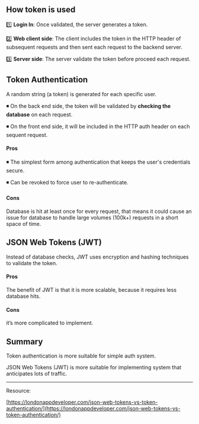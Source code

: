 ## How token is used

1️⃣  **Login In**: Once validated, the server generates a token.

2️⃣  **Web client side**: The client includes the token in the HTTP header of subsequent requests and then sent each request to the backend server.

3️⃣ **Server side**: The server validate the token before proceed each request.



## **Token Authentication**

A random string (a token) is generated for each specific user. 

◾️ On the back end side, the token will be validated by **checking the database** on each request. 

◾️ On the front end side, it will be included in the HTTP auth header on each sequent request.

#### Pros

◾️ The simplest form among authentication that keeps the user's credentials secure.

◾️ Can be revoked to force user to re-authenticate. 

#### Cons

Database is hit at least once for every request, that means it could cause an issue for database to handle large volumes (100k+) requests in a short space of time.



## **JSON Web Tokens (JWT)**

Instead of database checks, JWT uses encryption and hashing techniques to validate the token.

#### Pros

The benefit of JWT is that it is more scalable, because it requires less database hits. 

#### Cons

it’s more complicated to implement.



## Summary

Token authentication is more suitable for simple auth system.

JSON Web Tokens (JWT) is more suitable for implementing system that anticipates lots of traffic.



---

Resource: 

[https://londonappdeveloper.com/json-web-tokens-vs-token-authentication/](https://londonappdeveloper.com/json-web-tokens-vs-token-authentication/)